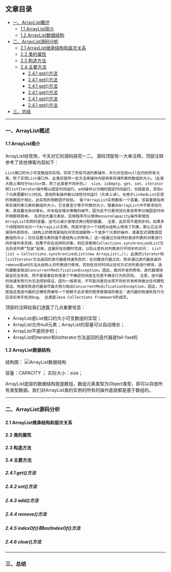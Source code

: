 ## 文章目录

- [一、ArrayList概述](#一、arraylist概述)
    - [1.1 ArrayList简介](#1.1-arraylist简介)
    - [1.2 ArrayList数据结构](#1.2-arraylist数据结构)
- [二、ArrayList源码分析](#二、arraylist源码分析)
    - [2.1 ArrayList继承结构和层次关系](#2.1-arraylist继承结构和层次关系)
    - [2.2 类的属性](#2.2-类的属性)
    - [2.3 构造方法](#2.3-构造方法)
    - [2.4 主要方法](#2.4-主要方法)
         - [2.4.1 get()方法](#2.4.1-get()方法)
         - [2.4.1 get()方法](#2.4.2-set()方法)
         - [2.4.1 get()方法](#2.4.3-add()方法)
         - [2.4.1 get()方法](#2.4.4-remove()方法)
         - [2.4.1 get()方法](#2.4.5-indexof()和lastindexof()方法)
         - [2.4.1 get()方法](#2.4.6-clear()方法)
- [三、总结](#三、总结)

----

### 一、ArrayList概述

#### 1.1 ArrayList简介
ArrayList经常用，今天对它的源码探究一二。
源码顶部有一大串注释，顶部注释参考了其他博客内容如下：

`
List接口的大小可变数组的实现。实现了所有可选列表操作，并允许包括null在内的所有元素。除了实现List接口外，此类还提供一些方法来操作内部用来存储列表的数组的大小。（此类大致上等同于Vector类，除了此类是不同步的。）
size、isEmpty、get、set、iterator和listIterator操作都以固定时间运行。add操作以分摊的固定时间运行，也就是说，添加n个元素需要O(n)时间。其他所有操作都以线性时间运行（大体上讲）。与用于LinkedList实现的常数因子相比，此实现的常数因子较低。
每个ArrayList实例都有一个容量。该容量是指用来存储列表元素的数组的大小。它总是至少等于列表的大小。随着向ArrayList中不断添加元素，其容量也自动增长。并未指定增长策略的细节，因为这不只是添加元素会带来分摊固定时间开销那样简单。
在添加大量元素前，应用程序可以使用ensureCapacity操作来增加ArrayList实例的容量。这可以减少递增式再分配的数量。
注意，此实现不是同步的。如果多个线程同时访问一个ArrayList实例，而其中至少一个线程从结构上修改了列表，那么它必须保持外部同步。（结构上的修改是指任何添加或删除一个或多个元素的操作，或者显式调整底层数组的大小；仅仅设置元素的值不是结构上的修改。）这一般通过对自然封装该列表的对象进行同步操作来完成。如果不存在这样的对象，则应该使用Collections.synchronizedList方法将该列表“包装”起来。这最好在创建时完成，以防止意外对列表进行不同步的访问：
List list = Collections.synchronizedList(new ArrayList(…));
此类的iterator和listIterator方法返回的迭代器是快速失败的：在创建迭代器之后，除非通过迭代器自身的remove或add方法从结构上对列表进行修改，否则在任何时间以任何方式对列表进行修改，迭代器都会抛出ConcurrentModificationException。因此，面对并发的修改，迭代器很快就会完全失败，而不是冒着在将来某个不确定时间发生任意不确定行为的风险。
注意，迭代器的快速失败行为无法得到保证，因为一般来说，不可能对是否出现不同步并发修改做出任何硬性保证。快速失败迭代器会尽最大努力抛出ConcurrentModificationException。因此，为提高这类迭代器的正确性而编写一个依赖于此异常的程序是错误的做法：迭代器的快速失败行为应该仅用于检测bug。
此类是Java Collections Framework的成员。
`

顶部的注释给我们透露了几点重要信息：
- ArrayList是List接口的大小可变数组的实现；
- ArrayList允许null元素；ArrayList的容量可以自动增长；
- ArrayList不是同步的；
- ArrayList的iterator和listIterator方法返回的迭代器是fail-fast的

#### 1.2 ArrayList数据结构
结构图：
![ArrayList数据结构](https://img-blog.csdnimg.cn/20190502161202647.png?x-oss-process=image/watermark,type_ZmFuZ3poZW5naGVpdGk,shadow_10,text_aHR0cHM6Ly9ibG9nLmNzZG4ubmV0L3UwMTAyNTAyNDA=,size_16,color_FFFFFF,t_70)

容量：CAPACITY ； 实际大小：size；

ArrayList底层的数据结构就是数组，数组元素类型为Object类型，即可以存放所有类型数据。我们对ArrayList类的实例的所有的操作底层都是基于数组的。


----

### 二、ArrayList源码分析

#### 2.1 ArrayList继承结构和层次关系

#### 2.2 类的属性

#### 2.3 构造方法

#### 2.4 主要方法

##### 2.4.1 get()方法

##### 2.4.2 set()方法

##### 2.4.3 add()方法

##### 2.4.4 remove()方法

##### 2.4.5 indexOf()和lastIndexOf()方法

##### 2.4.6 clear()方法

----

### 三、总结







